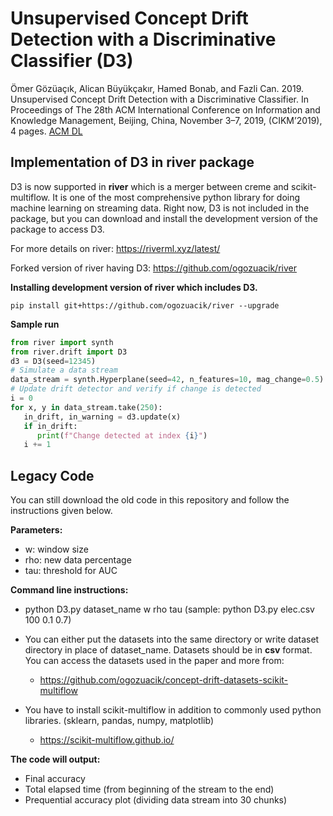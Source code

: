 # Unsupervised Concept Drift Detection with a Discriminative Classifier (D3)

Ömer Gözüaçık, Alican Büyükçakır, Hamed Bonab, and Fazli Can. 2019. Unsupervised Concept Drift Detection with a Discriminative Classifier. In Proceedings of The 28th ACM International Conference on Information and Knowledge Management, Beijing, China, November 3–7, 2019, (CIKM’2019), 4 pages. [ACM DL](https://dl.acm.org/citation.cfm?id=3357384.3358144)

## Implementation of D3 in river package

D3 is now supported in **river** which is a merger between creme and scikit-multiflow. It is one of the most comprehensive python library for doing machine learning on streaming data. Right now, D3 is not included in the package, but you can download and install the development version of the package to access D3.

For more details on river: https://riverml.xyz/latest/

Forked version of river having D3: https://github.com/ogozuacik/river

**Installing development version of river which includes D3.**

```
pip install git+https://github.com/ogozuacik/river --upgrade
```

**Sample run**
```python
from river import synth
from river.drift import D3
d3 = D3(seed=12345)
# Simulate a data stream
data_stream = synth.Hyperplane(seed=42, n_features=10, mag_change=0.5)
# Update drift detector and verify if change is detected
i = 0
for x, y in data_stream.take(250):
   in_drift, in_warning = d3.update(x)
   if in_drift:
      print(f"Change detected at index {i}")
   i += 1
```


## Legacy Code

You can still download the old code in this repository and follow the instructions given below.

**Parameters:**
* w: window size
* rho: new data percentage
* tau: threshold for AUC

**Command line instructions:**

* python D3.py dataset_name w rho tau (sample: python D3.py elec.csv 100 0.1 0.7)

* You can either put the datasets into the same directory or write dataset directory in place of dataset_name.
Datasets should be in **csv** format. You can access the datasets used in the paper and more from:
  * https://github.com/ogozuacik/concept-drift-datasets-scikit-multiflow

* You have to install scikit-multiflow in addition to commonly used python libraries. (sklearn, pandas, numpy, matplotlib)
  * https://scikit-multiflow.github.io/

**The code will output:** 
* Final accuracy
* Total elapsed time (from beginning of the stream to the end)
* Prequential accuracy plot (dividing data stream into 30 chunks)
